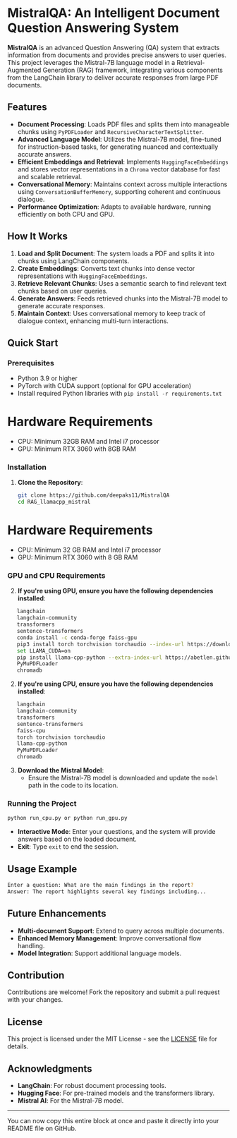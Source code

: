 # MistralQA: An Intelligent Document Question Answering System

**MistralQA** is an advanced Question Answering (QA) system that extracts information from documents and provides precise answers to user queries. This project leverages the Mistral-7B language model in a Retrieval-Augmented Generation (RAG) framework, integrating various components from the LangChain library to deliver accurate responses from large PDF documents.

## Features

- **Document Processing**: Loads PDF files and splits them into manageable chunks using `PyPDFLoader` and `RecursiveCharacterTextSplitter`.
- **Advanced Language Model**: Utilizes the Mistral-7B model, fine-tuned for instruction-based tasks, for generating nuanced and contextually accurate answers.
- **Efficient Embeddings and Retrieval**: Implements `HuggingFaceEmbeddings` and stores vector representations in a `Chroma` vector database for fast and scalable retrieval.
- **Conversational Memory**: Maintains context across multiple interactions using `ConversationBufferMemory`, supporting coherent and continuous dialogue.
- **Performance Optimization**: Adapts to available hardware, running efficiently on both CPU and GPU.

## How It Works

1. **Load and Split Document**: The system loads a PDF and splits it into chunks using LangChain components.
2. **Create Embeddings**: Converts text chunks into dense vector representations with `HuggingFaceEmbeddings`.
3. **Retrieve Relevant Chunks**: Uses a semantic search to find relevant text chunks based on user queries.
4. **Generate Answers**: Feeds retrieved chunks into the Mistral-7B model to generate accurate responses.
5. **Maintain Context**: Uses conversational memory to keep track of dialogue context, enhancing multi-turn interactions.

## Quick Start

### Prerequisites

- Python 3.9 or higher
- PyTorch with CUDA support (optional for GPU acceleration)
- Install required Python libraries with `pip install -r requirements.txt`

# Hardware Requirements

  - CPU: Minimum 32GB RAM and Intel i7 processor
  - GPU: Minimum RTX 3060 with 8GB RAM

### Installation

1. **Clone the Repository**:
   ```bash
   git clone https://github.com/deepaks11/MistralQA
   cd RAG_llamacpp_mistral
   ```

# Hardware Requirements

  - CPU: Minimum 32 GB RAM and Intel i7 processor
  - GPU: Minimum RTX 3060 with 8 GB RAM


### GPU and CPU Requirements

2.  **If you're using GPU, ensure you have the following dependencies installed**:
```bash
   langchain
   langchain-community
   transformers
   sentence-transformers
   conda install -c conda-forge faiss-gpu
   pip3 install torch torchvision torchaudio --index-url https://download.pytorch.org/whl/cu121
   set LLAMA_CUDA=on
   pip install llama-cpp-python --extra-index-url https://abetlen.github.io/llama-cpp-python==0.2.76/whl/cu124
   PyMuPDFLoader
   chromadb
```
 2.  **If you're using CPU, ensure you have the following dependencies installed**:
```bash
   langchain
   langchain-community
   transformers
   sentence-transformers
   faiss-cpu
   torch torchvision torchaudio
   llama-cpp-python
   PyMuPDFLoader
   chromadb
```


3. **Download the Mistral Model**:
   - Ensure the Mistral-7B model is downloaded and update the `model` path in the code to its location.

### Running the Project

```bash
python run_cpu.py or python run_gpu.py
```

- **Interactive Mode**: Enter your questions, and the system will provide answers based on the loaded document.
- **Exit**: Type `exit` to end the session.

## Usage Example

```bash
Enter a question: What are the main findings in the report?
Answer: The report highlights several key findings including...
```

## Future Enhancements

- **Multi-document Support**: Extend to query across multiple documents.
- **Enhanced Memory Management**: Improve conversational flow handling.
- **Model Integration**: Support additional language models.

## Contribution

Contributions are welcome! Fork the repository and submit a pull request with your changes.

## License

This project is licensed under the MIT License - see the [LICENSE](LICENSE) file for details.

## Acknowledgments

- **LangChain**: For robust document processing tools.
- **Hugging Face**: For pre-trained models and the transformers library.
- **Mistral AI**: For the Mistral-7B model.

---

You can now copy this entire block at once and paste it directly into your README file on GitHub.
